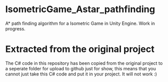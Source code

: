 # IsometricGame_Astar_pathfinding
A* path finding algorithm for a Isometric Game in Unity Engine. Work in progress.


# Extracted from the original project
The C# code in this repository has been copied from the original project to a seperate folder for upload to github just for show, this means that you cannot just take this C# code and put it in your project. It will not work :)
